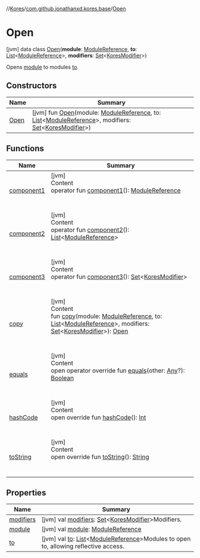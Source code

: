 //[Kores](../../index.md)/[com.github.jonathanxd.kores.base](../index.md)/[Open](index.md)



# Open  
 [jvm] data class [Open](index.md)(**module**: [ModuleReference](../-module-reference/index.md), **to**: [List](https://kotlinlang.org/api/latest/jvm/stdlib/kotlin.collections/-list/index.html)<[ModuleReference](../-module-reference/index.md)>, **modifiers**: [Set](https://kotlinlang.org/api/latest/jvm/stdlib/kotlin.collections/-set/index.html)<[KoresModifier](../-kores-modifier/index.md)>)

Opens [module](module.md) to modules [to](to.md).

   


## Constructors  
  
|  Name|  Summary| 
|---|---|
| <a name="com.github.jonathanxd.kores.base/Open/Open/#com.github.jonathanxd.kores.base.ModuleReference#kotlin.collections.List[com.github.jonathanxd.kores.base.ModuleReference]#kotlin.collections.Set[com.github.jonathanxd.kores.base.KoresModifier]/PointingToDeclaration/"></a>[Open](-open.md)| <a name="com.github.jonathanxd.kores.base/Open/Open/#com.github.jonathanxd.kores.base.ModuleReference#kotlin.collections.List[com.github.jonathanxd.kores.base.ModuleReference]#kotlin.collections.Set[com.github.jonathanxd.kores.base.KoresModifier]/PointingToDeclaration/"></a> [jvm] fun [Open](-open.md)(module: [ModuleReference](../-module-reference/index.md), to: [List](https://kotlinlang.org/api/latest/jvm/stdlib/kotlin.collections/-list/index.html)<[ModuleReference](../-module-reference/index.md)>, modifiers: [Set](https://kotlinlang.org/api/latest/jvm/stdlib/kotlin.collections/-set/index.html)<[KoresModifier](../-kores-modifier/index.md)>)   <br>


## Functions  
  
|  Name|  Summary| 
|---|---|
| <a name="com.github.jonathanxd.kores.base/Open/component1/#/PointingToDeclaration/"></a>[component1](component1.md)| <a name="com.github.jonathanxd.kores.base/Open/component1/#/PointingToDeclaration/"></a>[jvm]  <br>Content  <br>operator fun [component1](component1.md)(): [ModuleReference](../-module-reference/index.md)  <br><br><br>
| <a name="com.github.jonathanxd.kores.base/Open/component2/#/PointingToDeclaration/"></a>[component2](component2.md)| <a name="com.github.jonathanxd.kores.base/Open/component2/#/PointingToDeclaration/"></a>[jvm]  <br>Content  <br>operator fun [component2](component2.md)(): [List](https://kotlinlang.org/api/latest/jvm/stdlib/kotlin.collections/-list/index.html)<[ModuleReference](../-module-reference/index.md)>  <br><br><br>
| <a name="com.github.jonathanxd.kores.base/Open/component3/#/PointingToDeclaration/"></a>[component3](component3.md)| <a name="com.github.jonathanxd.kores.base/Open/component3/#/PointingToDeclaration/"></a>[jvm]  <br>Content  <br>operator fun [component3](component3.md)(): [Set](https://kotlinlang.org/api/latest/jvm/stdlib/kotlin.collections/-set/index.html)<[KoresModifier](../-kores-modifier/index.md)>  <br><br><br>
| <a name="com.github.jonathanxd.kores.base/Open/copy/#com.github.jonathanxd.kores.base.ModuleReference#kotlin.collections.List[com.github.jonathanxd.kores.base.ModuleReference]#kotlin.collections.Set[com.github.jonathanxd.kores.base.KoresModifier]/PointingToDeclaration/"></a>[copy](copy.md)| <a name="com.github.jonathanxd.kores.base/Open/copy/#com.github.jonathanxd.kores.base.ModuleReference#kotlin.collections.List[com.github.jonathanxd.kores.base.ModuleReference]#kotlin.collections.Set[com.github.jonathanxd.kores.base.KoresModifier]/PointingToDeclaration/"></a>[jvm]  <br>Content  <br>fun [copy](copy.md)(module: [ModuleReference](../-module-reference/index.md), to: [List](https://kotlinlang.org/api/latest/jvm/stdlib/kotlin.collections/-list/index.html)<[ModuleReference](../-module-reference/index.md)>, modifiers: [Set](https://kotlinlang.org/api/latest/jvm/stdlib/kotlin.collections/-set/index.html)<[KoresModifier](../-kores-modifier/index.md)>): [Open](index.md)  <br><br><br>
| <a name="kotlin/Any/equals/#kotlin.Any?/PointingToDeclaration/"></a>[equals](../../com.github.jonathanxd.kores.util/-simple-resolver/index.md#%5Bkotlin%2FAny%2Fequals%2F%23kotlin.Any%3F%2FPointingToDeclaration%2F%5D%2FFunctions%2F-427383591)| <a name="kotlin/Any/equals/#kotlin.Any?/PointingToDeclaration/"></a>[jvm]  <br>Content  <br>open operator override fun [equals](../../com.github.jonathanxd.kores.util/-simple-resolver/index.md#%5Bkotlin%2FAny%2Fequals%2F%23kotlin.Any%3F%2FPointingToDeclaration%2F%5D%2FFunctions%2F-427383591)(other: [Any](https://kotlinlang.org/api/latest/jvm/stdlib/kotlin/-any/index.html)?): [Boolean](https://kotlinlang.org/api/latest/jvm/stdlib/kotlin/-boolean/index.html)  <br><br><br>
| <a name="kotlin/Any/hashCode/#/PointingToDeclaration/"></a>[hashCode](../../com.github.jonathanxd.kores.util/-simple-resolver/index.md#%5Bkotlin%2FAny%2FhashCode%2F%23%2FPointingToDeclaration%2F%5D%2FFunctions%2F-427383591)| <a name="kotlin/Any/hashCode/#/PointingToDeclaration/"></a>[jvm]  <br>Content  <br>open override fun [hashCode](../../com.github.jonathanxd.kores.util/-simple-resolver/index.md#%5Bkotlin%2FAny%2FhashCode%2F%23%2FPointingToDeclaration%2F%5D%2FFunctions%2F-427383591)(): [Int](https://kotlinlang.org/api/latest/jvm/stdlib/kotlin/-int/index.html)  <br><br><br>
| <a name="kotlin/Any/toString/#/PointingToDeclaration/"></a>[toString](../../com.github.jonathanxd.kores.util/-simple-resolver/index.md#%5Bkotlin%2FAny%2FtoString%2F%23%2FPointingToDeclaration%2F%5D%2FFunctions%2F-427383591)| <a name="kotlin/Any/toString/#/PointingToDeclaration/"></a>[jvm]  <br>Content  <br>open override fun [toString](../../com.github.jonathanxd.kores.util/-simple-resolver/index.md#%5Bkotlin%2FAny%2FtoString%2F%23%2FPointingToDeclaration%2F%5D%2FFunctions%2F-427383591)(): [String](https://kotlinlang.org/api/latest/jvm/stdlib/kotlin/-string/index.html)  <br><br><br>


## Properties  
  
|  Name|  Summary| 
|---|---|
| <a name="com.github.jonathanxd.kores.base/Open/modifiers/#/PointingToDeclaration/"></a>[modifiers](modifiers.md)| <a name="com.github.jonathanxd.kores.base/Open/modifiers/#/PointingToDeclaration/"></a> [jvm] val [modifiers](modifiers.md): [Set](https://kotlinlang.org/api/latest/jvm/stdlib/kotlin.collections/-set/index.html)<[KoresModifier](../-kores-modifier/index.md)>Modifiers.   <br>
| <a name="com.github.jonathanxd.kores.base/Open/module/#/PointingToDeclaration/"></a>[module](module.md)| <a name="com.github.jonathanxd.kores.base/Open/module/#/PointingToDeclaration/"></a> [jvm] val [module](module.md): [ModuleReference](../-module-reference/index.md)   <br>
| <a name="com.github.jonathanxd.kores.base/Open/to/#/PointingToDeclaration/"></a>[to](to.md)| <a name="com.github.jonathanxd.kores.base/Open/to/#/PointingToDeclaration/"></a> [jvm] val [to](to.md): [List](https://kotlinlang.org/api/latest/jvm/stdlib/kotlin.collections/-list/index.html)<[ModuleReference](../-module-reference/index.md)>Modules to open to, allowing reflective access.   <br>

